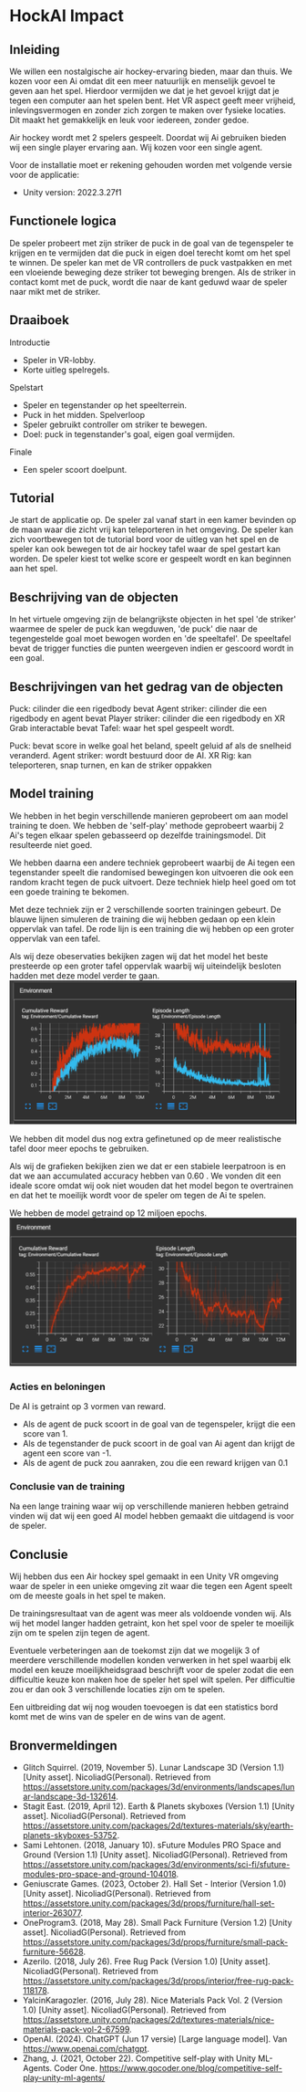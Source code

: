 # HockAI Impact

## Inleiding

We willen een nostalgische air hockey-ervaring bieden, maar dan thuis. We kozen voor een Ai omdat dit een meer natuurlijk en menselijk gevoel te geven aan het spel. Hierdoor vermijden we dat je het gevoel krijgt dat je tegen een computer aan het spelen bent. Het VR aspect geeft meer vrijheid, inlevingsvermogen en zonder zich zorgen te maken over fysieke locaties. Dit maakt het gemakkelijk en leuk voor iedereen, zonder gedoe.

Air hockey wordt met 2 spelers gespeelt. Doordat wij Ai gebruiken bieden wij een single player ervaring aan. Wij kozen voor een single agent. 

Voor de installatie moet er rekening gehouden worden met volgende versie voor de applicatie:
- Unity version: 2022.3.27f1


## Functionele logica

De speler probeert met zijn striker de puck in de goal van de tegenspeler te krijgen en te vermijden dat die puck in eigen doel terecht komt om het spel te winnen.
De speler kan met de VR controllers de puck vastpakken en met een vloeiende beweging deze striker tot beweging brengen. Als de striker in contact komt met de puck, wordt die naar de kant geduwd waar de speler naar mikt met de striker.

## Draaiboek

Introductie
- Speler in VR-lobby.
- Korte uitleg spelregels.

Spelstart
- Speler en tegenstander op het speelterrein.
- Puck in het midden.
Spelverloop
- Speler gebruikt controller om striker te bewegen.
- Doel: puck in tegenstander's goal, eigen goal vermijden.

Finale
- Een speler scoort doelpunt.

## Tutorial
Je start de applicatie op. De speler zal vanaf start in een kamer bevinden op de maan waar die zicht vrij kan teleporteren in het omgeving. De speler kan zich voortbewegen tot de tutorial bord voor de uitleg van het spel en de speler kan ook bewegen tot de air hockey tafel waar de spel gestart kan worden. De speler kiest tot welke score er gespeelt wordt en kan beginnen aan het spel.

## Beschrijving van de objecten
In het virtuele omgeving zijn de belangrijkste objecten in het spel 'de striker' waarmee de speler de puck kan wegduwen, 'de puck' die naar de tegengestelde goal moet bewogen worden en 'de speeltafel'. De speeltafel bevat de trigger functies die punten weergeven indien er gescoord wordt in een goal. 

## Beschrijvingen van het gedrag van de objecten
Puck: cilinder die een rigedbody bevat
Agent striker: cilinder die een rigedbody en agent bevat
Player striker: cilinder die een rigedbody en XR  Grab interactable bevat
Tafel: waar het spel gespeelt wordt.


Puck: bevat score in welke goal het beland, speelt geluid af als de snelheid veranderd.
Agent striker: wordt bestuurd door de AI.
XR Rig: kan teleporteren, snap turnen,  en kan de striker oppakken

## Model training 
We hebben in het begin verschillende manieren geprobeert om aan model training te doen. We hebben de 'self-play' methode geprobeert waarbij 2 Ai's tegen elkaar spelen gebasseerd op dezelfde trainingsmodel. Dit resulteerde niet goed.

We hebben daarna een andere techniek geprobeert waarbij de Ai tegen een tegenstander speelt die randomised bewegingen kon uitvoeren die ook een random kracht tegen de puck uitvoert. Deze techniek hielp heel goed om tot een goede training te bekomen. 

Met deze techniek zijn er 2 verschillende soorten trainingen gebeurt. De blauwe lijnen simuleren de training die wij hebben gedaan op een klein oppervlak van tafel. De rode lijn is een training die wij hebben op een groter oppervlak van een tafel.

Als wij deze obeservaties bekijken zagen wij dat het model het beste presteerde op een groter tafel oppervlak waarbij wij uiteindelijk besloten hadden met deze model verder te gaan.
![alt text](image-5.png)

We hebben dit model dus nog extra gefinetuned op de meer realistische tafel door meer epochs te gebruiken.

Als wij de grafieken bekijken zien we dat er een stabiele leerpatroon is en dat we aan accumulated accuracy hebben van 0.60 . We vonden dit een ideale score omdat wij ook niet wouden dat het model begon te overtrainen en dat het te moeilijk wordt voor de speler om tegen de Ai te spelen.

We hebben de model getraind op 12 miljoen epochs.
![alt text](image-4.png)


### Acties en beloningen
De AI is getraint op 3 vormen van reward. 

- Als de agent de puck scoort in de goal van de tegenspeler, krijgt die een score van 1.
- Als de tegenstander de puck scoort in de goal van Ai agent dan krijgt de agent een score van -1.
- Als de agent de puck zou aanraken, zou die een reward krijgen van 0.1


### Conclusie van de training
Na een lange training waar wij op verschillende manieren hebben getraind vinden wij dat wij een goed AI model hebben gemaakt die uitdagend is voor de speler. 

## Conclusie
Wij hebben dus een Air hockey spel gemaakt in een Unity VR omgeving waar de speler in een unieke omgeving zit waar die tegen een Agent speelt om de meeste goals in het spel te maken. 

De trainingsresultaat van de agent was meer als voldoende vonden wij. Als wij het model langer hadden getraint, kon het spel voor de speler te moeilijk zijn om te spelen zijn tegen de agent.

Eventuele verbeteringen aan de toekomst zijn dat we mogelijk 3 of meerdere verschillende modellen konden verwerken in het spel waarbij elk model een keuze moeilijkheidsgraad beschrijft voor de speler zodat die een difficultie keuze kon maken hoe de speler het spel wilt spelen. Per difficultie zou er dan ook 3 verschillende locaties zijn om te spelen.

Een uitbreiding dat wij nog wouden toevoegen is dat een statistics bord komt met de wins van de speler en de wins van de agent. 

## Bronvermeldingen

- Glitch Squirrel. (2019, November 5). Lunar Landscape 3D (Version 1.1) [Unity asset]. NicoliadG(Personal). 
Retrieved from https://assetstore.unity.com/packages/3d/environments/landscapes/lunar-landscape-3d-132614.
- Stagit East. (2019, April 12). Earth & Planets skyboxes (Version 1.1) [Unity asset]. NicoliadG(Personal). Retrieved from https://assetstore.unity.com/packages/2d/textures-materials/sky/earth-planets-skyboxes-53752.
- Sami Lehtonen. (2018, January 10). sFuture Modules PRO Space and Ground (Version 1.1) [Unity asset]. NicoliadG(Personal). Retrieved from https://assetstore.unity.com/packages/3d/environments/sci-fi/sfuture-modules-pro-space-and-ground-104018.
- Geniuscrate Games. (2023, October 2). Hall Set - Interior (Version 1.0) [Unity asset]. NicoliadG(Personal). Retrieved from https://assetstore.unity.com/packages/3d/props/furniture/hall-set-interior-263077.
- OneProgram3. (2018, May 28). Small Pack Furniture (Version 1.2) [Unity asset]. NicoliadG(Personal). Retrieved from https://assetstore.unity.com/packages/3d/props/furniture/small-pack-furniture-56628.
- Azerilo. (2018, July 26). Free Rug Pack (Version 1.0) [Unity asset]. NicoliadG(Personal). Retrieved from https://assetstore.unity.com/packages/3d/props/interior/free-rug-pack-118178.
- YalcinKaragozler. (2016, July 28). Nice Materials Pack Vol. 2 (Version 1.0) [Unity asset]. NicoliadG(Personal). Retrieved from https://assetstore.unity.com/packages/2d/textures-materials/nice-materials-pack-vol-2-67599.
- OpenAI. (2024). ChatGPT (Jun 17 versie) [Large language model]. Van https://www.openai.com/chatgpt.
- Zhang, J. (2021, October 22). Competitive self-play with Unity ML-Agents. Coder One. https://www.gocoder.one/blog/competitive-self-play-unity-ml-agents/


